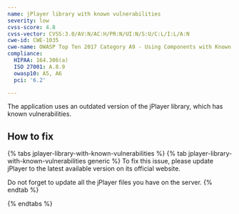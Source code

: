```yaml
---
name: jPlayer library with known vulnerabilities
severity: low
cvss-score: 4.8
cvss-vector: CVSS:3.0/AV:N/AC:H/PR:N/UI:N/S:U/C:L/I:L/A:N
cwe-id: CWE-1035
cwe-name: OWASP Top Ten 2017 Category A9 - Using Components with Known Vulnerabilities
compliance:
  HIPAA: 164.306(a)
  ISO 27001: A.8.9
  owasp10: A5, A6
  pci: '6.2'

---            
```


The application uses an outdated version of the jPlayer library, which has known vulnerabilities.

## How to fix

{% tabs jplayer-library-with-known-vulnerabilities %}
{% tab jplayer-library-with-known-vulnerabilities generic %}
To fix this issue, please update jPlayer to the latest available version on its official website.

Do not forget to update all the jPlayer files you have on the server.
{% endtab %}

{% endtabs %}
